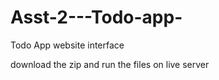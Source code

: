 # Asst-2---Todo-app-

Todo App website interface 

download the zip and run the files on live server
